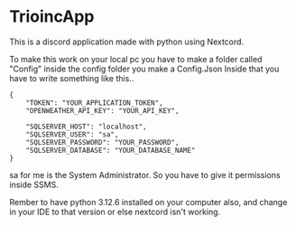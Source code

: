 # TrioincApp
This is a discord application made with python using Nextcord. 

To make this work on your local pc you have to make a folder called "Config" inside the config folder you make a Config.Json
Inside that you have to write something like this.. 

```
{
    "TOKEN": "YOUR_APPLICATION_TOKEN",
    "OPENWEATHER_API_KEY": "YOUR_API_KEY",

    "SQLSERVER_HOST": "localhost",
    "SQLSERVER_USER": "sa",
    "SQLSERVER_PASSWORD": "YOUR_PASSWORD",
    "SQLSERVER_DATABASE": "YOUR_DATABASE_NAME"
}
```


sa for me is the System Administrator. So you have to give it permissions inside SSMS. 

Rember to have python 3.12.6 installed on your computer also, and change in your IDE to that version or else nextcord isn't working. 
